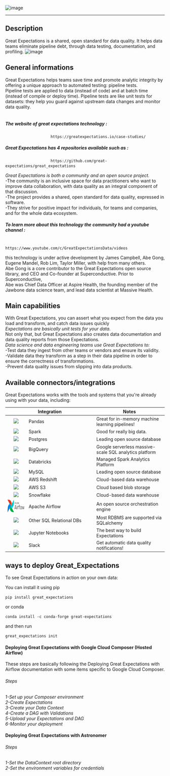 ![image](https://user-images.githubusercontent.com/98338535/153727108-df667a04-9b26-4dae-878e-356534ffe1b6.png)

_______________________________________________________________________________________________________________________________________________________

## Description

Great Expectations is a shared, open standard for data quality. 
It helps data teams eliminate pipeline debt, through data testing, documentation, and profiling.
![image](https://user-images.githubusercontent.com/98338535/153722159-77cc8e8b-1cc6-49c5-b0c6-fbb356172825.png)


## General informations

Great Expectations helps teams save time and promote analytic integrity by offering a unique approach to automated testing: pipeline tests.<br> 
Pipeline tests are applied to data (instead of code) and at batch time (instead of compile or deploy time).
Pipeline tests are like unit tests for datasets: they help you guard against upstream data changes and monitor data quality.<br><br> 
##### The website of great expectations technology : 
                        https://greatexpectations.io/case-studies/  
##### Great Expectations has 4 repositories available such as : 
                        https://github.com/great-expectations/great_expectations 
			
*Great Expectations is both a community and an open source project.*<br>
-The community is an inclusive space for data practitioners who want to improve data collaboration, with data quality as an integral component of that discussion.<br>
-The project provides a shared, open standard for data quality, expressed in software.<br>
-They strive for positive impact for individuals, for teams and companies, and for the whole data ecosystem.<br>
##### To learn more about this technology the community had a youtube channel :
                        https://www.youtube.com/c/GreatExpectationsData/videos 
			
this technology is under active development by James Campbell, Abe Gong, Eugene Mandel, Rob Lim, Taylor Miller, with help from many others.<br>
Abe Gong is a core contributor to the Great Expectations open source library, and CEO and Co-founder at Superconductive.  Prior to Superconductive, <br>
Abe was Chief Data Officer at Aspire Health, the founding member of the Jawbone data science team, and lead data scientist at Massive Health.

## Main capabilities

With Great Expectations, you can assert what you expect from the data you load and transform, and catch data issues quickly <br>
*Expectations are basically unit tests for your data.*<br>
Not only that, but Great Expectations also creates data documentation and data quality reports from those Expectations.<br>
*Data science and data engineering teams use Great Expectations to:*<br>
-Test data they ingest from other teams or vendors and ensure its validity. <br>
-Validate data they transform as a step in their data pipeline in order to ensure the correctness of transformations.<br>
-Prevent data quality issues from slipping into data products. 

## Available connectors/integrations

Great Expectations works with the tools and systems that you're already using with your data, including:

<table>
	<thead>
		<tr>
			<th colspan="2">Integration</th>
			<th>Notes</th>
		</tr>
	</thead>
	<tbody>
		<tr><td style="text-align: center; height=40px;"><img height="40" src="https://dev.pandas.io/static/img/pandas.svg" />                                    </td><td style="width: 200px;">Pandas                   </td><td>Great for in-memory machine learning pipelines!</td></tr>
		<tr><td style="text-align: center; height=40px;"><img height="40" src="https://spark.apache.org/images/spark-logo-trademark.png" />                             </td><td style="width: 200px;">Spark                    </td><td>Good for really big data.</td></tr>
		<tr><td style="text-align: center; height=40px;"><img height="40" src="https://wiki.postgresql.org/images/3/30/PostgreSQL_logo.3colors.120x120.png" />          </td><td style="width: 200px;">Postgres                 </td><td>Leading open source database</td></tr>
		<tr><td style="text-align: center; height=40px;"><img height="40" src="https://raw.githubusercontent.com/gist/nelsonauner/be8160f2e576a327bfcde085b334f622/raw/b4ec25dd4d698abdc37e6c1887ec69ddcca1d27d/google_bigquery_logo.svg" /></td><td style="width: 200px;">BigQuery</td><td>Google serverless massive-scale SQL analytics platform</td></tr>
		<tr><td style="text-align: center; height=40px;"><img height="40" src="https://upload.wikimedia.org/wikipedia/commons/6/63/Databricks_Logo.png" /></td><td style="width: 200px;">Databricks</td><td>Managed Spark Analytics Platform</td></tr>
		<tr><td style="text-align: center; height=40px;"><img height="40" src="https://www.mysql.com/common/logos/powered-by-mysql-167x86.png" />                       </td><td style="width: 200px;">MySQL                    </td><td>Leading open source database</td></tr>
		<tr><td style="text-align: center; height=40px;"><img height="40" src="https://www.blazeclan.com/wp-content/uploads/2013/08/Amazon-Redshift-%E2%80%93-11-Key-Points-to-Remember.png" />                 </td><td style="width: 200px;">AWS Redshift             </td><td>Cloud-based data warehouse</td></tr>
		<tr><td style="text-align: center; height=40px;"><img height="40" src="https://braze-marketing-assets.s3.amazonaws.com/images/partner_logos/amazon-s3.png" />   </td><td style="width: 200px;">AWS S3                   </td><td>Cloud based blob storage</td></tr>
		<tr><td style="text-align: center; height=40px;"><img height="40" src="https://www.snowflake.com/wp-content/themes/snowflake/img/snowflake-logo-blue@2x.png" /> </td><td style="width: 200px;">Snowflake                </td><td>Cloud-based data warehouse</td></tr>
		<tr><td style="text-align: center; height=40px;"><img height="40" src="https://raw.githubusercontent.com/apache/airflow/master/docs/apache-airflow/img/logos/wordmark_1.png" /></td><td style="width: 200px;">Apache Airflow           </td><td>An open source orchestration engine</td></tr>
		<tr><td style="text-align: center; height=40px;"><img height="40" src="https://www.sqlalchemy.org/img/sqla_logo.png" />                                         </td><td style="width: 200px;">Other SQL Relational DBs </td><td>Most RDBMS are supported via SQLalchemy</td></tr>
		<tr><td style="text-align: center; height=40px;"><img height="40" src="https://jupyter.org/assets/logos/rectanglelogo-greytext-orangebody-greymoons.svg" />                                             </td><td style="width: 200px;">Jupyter Notebooks        </td><td>The best way to build Expectations</td></tr>
		<tr><td style="text-align: center; height=40px;"><img height="40" src="https://cdn.brandfolder.io/5H442O3W/as/pl546j-7le8zk-5guop3/Slack_RGB.png" />            </td><td style="width: 200px;">Slack                    </td><td> Get automatic data quality notifications!</td></tr>
	</tbody>
</table>


## ways to deploy Great_Expectations
To see Great Expectations in action on your own data:

You can install it using pip
```
pip install great_expectations
```
or conda
```
conda install -c conda-forge great-expectations
```
and then run

```
great_expectations init
```


#### Deploying Great Expectations with Google Cloud Composer (Hosted Airflow)
These steps are basically following the Deploying Great Expectations with Airflow documentation with some items specific to Google Cloud Composer.
###### Steps
*1-Set up your Composer environment*<br>
*2-Create Expectations*<br>
*3-Create your Data Context*<br>
*4-Create a DAG with Validations*<br>
*5-Upload your Expectations and DAG*<br>
*6-Monitor your deployment*<br>
#### Deploying Great Expectations with Astronomer
###### Steps
*1-Set the DataContext root directory*<br>
*2-Set the environment variables for credentials*<br>


